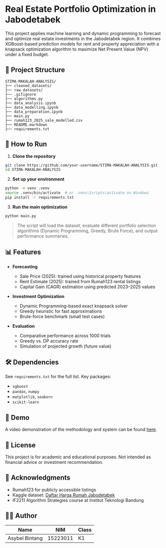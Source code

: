 # Real Estate Portfolio Optimization in Jabodetabek

This project applies machine learning and dynamic programming to forecast and optimize real estate investments in the Jabodetabek region. It combines XGBoost-based prediction models for rent and property appreciation with a knapsack optimization algorithm to maximize Net Present Value (NPV) under a fixed budget.


## 📁 Project Structure

```
STIMA-MAKALAH-ANALYSIS/
├── cleaned_datasets/             
├── raw_datasets/               
├── .gitignore                    
├── algorithms.py                 
├── data_analysis.ipynb          
├── data_modelling.ipynb         
├── data_preparation.ipynb       
├── main.py                       
├── rumah123_2025_sale_modelled.csv  
├── README.markdown               
├── requirements.txt              
```


## 🚀 How to Run

1. **Clone the repository**

```bash
git clone https://github.com/your-username/STIMA-MAKALAH-ANALYSIS.git
cd STIMA-MAKALAH-ANALYSIS
```

2. **Set up your environment**

```bash
python -m venv .venv
source .venv/bin/activate  # or .venv\Scripts\activate on Windows
pip install -r requirements.txt
```

3. **Run the main optimization**

```bash
python main.py
```

> The script will load the dataset, evaluate different portfolio selection algorithms (Dynamic Programming, Greedy, Brute Force), and output performance summaries.


## 📊 Features

* **Forecasting**

  * Sale Price (2025): trained using historical property features
  * Rent Estimate (2025): trained from Rumah123 rental listings
  * Capital Gain (CAGR) estimation using predicted 2023–2025 values

* **Investment Optimization**

  * Dynamic Programming-based exact knapsack solver
  * Greedy heuristic for fast approximations
  * Brute-force benchmark (small test cases)

* **Evaluation**

  * Comparative performance across 1000 trials
  * Greedy vs. DP accuracy rate
  * Simulation of projected growth (future value)


## 🛠️ Dependencies

See `requirements.txt` for the full list. Key packages:

* `xgboost`
* `pandas`, `numpy`
* `matplotlib`, `seaborn`
* `scikit-learn`


## 🎥 Demo

A video demonstration of the methodology and system can be found [here](https://youtube.com/your-video-link).


## 📄 License

This project is for academic and educational purposes. Not intended as financial advice or investment recommendation.



## 🙏 Acknowledgments

* Rumah123 for publicly accessible listings
* Kaggle dataset: [Daftar Harga Rumah Jabodetabek](https://www.kaggle.com/datasets/nafisbarizki/daftar-harga-rumah-jabodetabek)
* IF2211 Algorithm Strategies course at Institut Teknologi Bandung



## 🧑‍💻 Author

| Name           | NIM      | Class  |
|----------------|----------|--------|
| Asybel Bintang | 15223011 | K1     |
